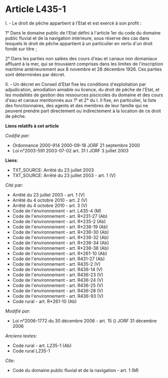 # Article L435-1

I. - Le droit de pêche appartient à l'Etat et est exercé à son profit :

1° Dans le domaine public de l'Etat défini à l'article 1er du code du domaine public fluvial et de la navigation intérieure,
sous réserve des cas dans lesquels le droit de pêche appartient à un particulier en vertu d'un droit fondé sur titre ;

2° Dans les parties non salées des cours d'eau et canaux non domaniaux affluant à la mer, qui se trouvaient comprises dans
les limites de l'inscription maritime antérieurement aux 8 novembre et 28 décembre 1926. Ces parties sont déterminées par
décret.

II. - Un décret en Conseil d'Etat fixe les conditions d'exploitation par adjudication, amodiation amiable ou licence, du
droit de pêche de l'Etat, et les modalités de gestion des ressources piscicoles du domaine et des cours d'eau et canaux
mentionnés aux 1° et 2° du I. Il fixe, en particulier, la liste des fonctionnaires, des agents et des membres de leur famille
qui ne peuvent prendre part directement ou indirectement à la location de ce droit de pêche.

**Liens relatifs à cet article**

_Codifié par_:

  - Ordonnance 2000-914 2000-09-18 JORF 21 septembre 2000
  - Loi n°2003-591 2003-07-02 art. 31 I JORF 3 juillet 2003

**Liens**:

  - TXT_SOURCE: Arrêté du 23 juillet 2003
  - TXT_SOURCE: Arrêté du 23 juillet 2003 - art. 1 (V)

_Cité par_:

  - Arrêté du 23 juillet 2003 - art. 1 (V)
  - Arrêté du 4 octobre 2010 - art. 2 (V)
  - Arrêté du 4 octobre 2010 - art. 3 (V)
  - Code de l'environnement - art. L435-4 (M)
  - Code de l'environnement - art. R*231-27 (Ab)
  - Code de l'environnement - art. R*235-2 (Ab)
  - Code de l'environnement - art. R*236-19 (Ab)
  - Code de l'environnement - art. R*236-30 (Ab)
  - Code de l'environnement - art. R*236-32 (Ab)
  - Code de l'environnement - art. R*236-34 (Ab)
  - Code de l'environnement - art. R*236-38 (Ab)
  - Code de l'environnement - art. R*261-10 (Ab)
  - Code de l'environnement - art. R431-27 (Ab)
  - Code de l'environnement - art. R435-2 (V)
  - Code de l'environnement - art. R436-14 (V)
  - Code de l'environnement - art. R436-23 (V)
  - Code de l'environnement - art. R436-24 (V)
  - Code de l'environnement - art. R436-25 (V)
  - Code de l'environnement - art. R436-28 (V)
  - Code de l'environnement - art. R436-93 (V)
  - Code rural - art. R*261-10 (Ab)

_Modifié par_:

  - Loi n°2006-1772 du 30 décembre 2006 - art. 15 () JORF 31 décembre 2006

_Anciens textes_:

  - Code rural - art. L235-1 (Ab)
  - Code rural L235-1

_Cite_:

  - Code du domaine public fluvial et de la navigation - art. 1 (M)
